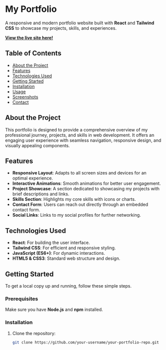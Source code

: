 # My Portfolio

A responsive and modern portfolio website built with **React** and **Tailwind CSS** to showcase my projects, skills, and experiences.

**[View the live site here!](https://your-deployed-site-link.com)**

## Table of Contents
- [About the Project](#about-the-project)
- [Features](#features)
- [Technologies Used](#technologies-used)
- [Getting Started](#getting-started)
- [Installation](#installation)
- [Usage](#usage)
- [Screenshots](#screenshots)
- [Contact](#contact)

## About the Project
This portfolio is designed to provide a comprehensive overview of my professional journey, projects, and skills in web development. It offers an engaging user experience with seamless navigation, responsive design, and visually appealing components.

## Features
- **Responsive Layout**: Adapts to all screen sizes and devices for an optimal experience.
- **Interactive Animations**: Smooth animations for better user engagement.
- **Project Showcase**: A section dedicated to showcasing my projects with brief descriptions and links.
- **Skills Section**: Highlights my core skills with icons or charts.
- **Contact Form**: Users can reach out directly through an embedded contact form.
- **Social Links**: Links to my social profiles for further networking.

## Technologies Used
- **React**: For building the user interface.
- **Tailwind CSS**: For efficient and responsive styling.
- **JavaScript (ES6+)**: For dynamic interactions.
- **HTML5 & CSS3**: Standard web structure and design.

## Getting Started
To get a local copy up and running, follow these simple steps.

### Prerequisites
Make sure you have **Node.js** and **npm** installed.

### Installation
1. Clone the repository:
   ```bash
   git clone https://github.com/your-username/your-portfolio-repo.git
